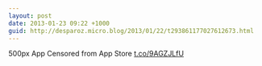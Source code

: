 ```yaml
---
layout: post
date: 2013-01-23 09:22 +1000
guid: http://desparoz.micro.blog/2013/01/22/t293861177027612673.html
---
```

500px App Censored from App Store [t.co/9AGZJLfU](http://t.co/9AGZJLfU)
